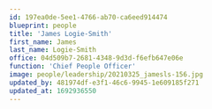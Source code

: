 ```yaml
---
id: 197ea0de-5ee1-4766-ab70-ca6eed914474
blueprint: people
title: 'James Logie-Smith'
first_name: James
last_name: Logie-Smith
office: 04d509b7-2681-4348-9d3d-f6efb647e06e
function: 'Chief People Officer'
image: people/leadership/20210325_jamesls-156.jpg
updated_by: 481974df-e3f1-46c6-9945-1e609185f271
updated_at: 1692936550
---
```

